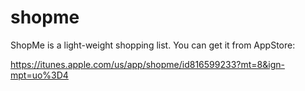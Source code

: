 shopme
======

ShopMe is a light-weight shopping list. You can get it from AppStore:

https://itunes.apple.com/us/app/shopme/id816599233?mt=8&ign-mpt=uo%3D4


